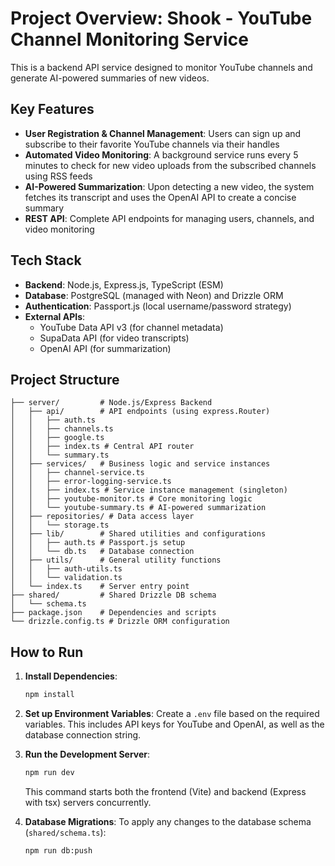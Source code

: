 # Project Overview: Shook - YouTube Channel Monitoring Service

This is a backend API service designed to monitor YouTube channels and generate AI-powered summaries of new videos.

## Key Features

- **User Registration & Channel Management**: Users can sign up and subscribe to their favorite YouTube channels via their handles
- **Automated Video Monitoring**: A background service runs every 5 minutes to check for new video uploads from the subscribed channels using RSS feeds
- **AI-Powered Summarization**: Upon detecting a new video, the system fetches its transcript and uses the OpenAI API to create a concise summary
- **REST API**: Complete API endpoints for managing users, channels, and video monitoring

## Tech Stack

- **Backend**: Node.js, Express.js, TypeScript (ESM)
- **Database**: PostgreSQL (managed with Neon) and Drizzle ORM
- **Authentication**: Passport.js (local username/password strategy)
- **External APIs**:
  - YouTube Data API v3 (for channel metadata)
  - SupaData API (for video transcripts)
  - OpenAI API (for summarization)

## Project Structure

```
├── server/         # Node.js/Express Backend
│   ├── api/        # API endpoints (using express.Router)
│   │   ├── auth.ts
│   │   ├── channels.ts
│   │   ├── google.ts
│   │   ├── index.ts # Central API router
│   │   └── summary.ts
│   ├── services/   # Business logic and service instances
│   │   ├── channel-service.ts
│   │   ├── error-logging-service.ts
│   │   ├── index.ts # Service instance management (singleton)
│   │   ├── youtube-monitor.ts # Core monitoring logic
│   │   └── youtube-summary.ts # AI-powered summarization
│   ├── repositories/ # Data access layer
│   │   └── storage.ts
│   ├── lib/        # Shared utilities and configurations
│   │   ├── auth.ts # Passport.js setup
│   │   └── db.ts   # Database connection
│   ├── utils/      # General utility functions
│   │   ├── auth-utils.ts
│   │   └── validation.ts
│   └── index.ts    # Server entry point
├── shared/         # Shared Drizzle DB schema
│   └── schema.ts
├── package.json    # Dependencies and scripts
└── drizzle.config.ts # Drizzle ORM configuration
```

## How to Run

1.  **Install Dependencies**:
    ```bash
    npm install
    ```
2.  **Set up Environment Variables**:
    Create a `.env` file based on the required variables. This includes API keys for YouTube and OpenAI, as well as the database connection string.
3.  **Run the Development Server**:
    ```bash
    npm run dev
    ```
    This command starts both the frontend (Vite) and backend (Express with tsx) servers concurrently.

4.  **Database Migrations**:
    To apply any changes to the database schema (`shared/schema.ts`):
    ```bash
    npm run db:push
    ```
